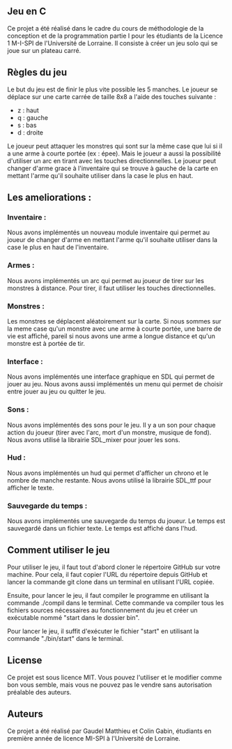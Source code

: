 ## Jeu en C
Ce projet a été réalisé dans le cadre du cours de méthodologie de la conception et de la programmation partie I pour les étudiants de la Licence 1 M-I-SPI de l'Université de Lorraine. Il consiste à créer un jeu solo qui se joue sur un plateau carré.

## Règles du jeu
Le but du jeu est de finir le plus vite possible les 5 manches.
Le joueur se déplace sur une carte carrée de taille 8x8 a l'aide des touches suivante :
- z : haut
- q : gauche
- s : bas
- d : droite

Le joueur peut attaquer les monstres qui sont sur la même case que lui si il a une arme à courte portée (ex : épee). Mais le joueur a aussi la possibilité d'utiliser un arc en tirant avec les touches directionnelles.
Le joueur peut changer d'arme grace à l'inventaire qui se trouve à gauche de la carte en mettant l'arme qu'il souhaite utiliser dans la case le plus en haut.

## Les ameliorations :
### Inventaire :
Nous avons implémentés un nouveau module inventaire qui permet au joueur de changer d'arme en mettant l'arme qu'il souhaite utiliser dans la case le plus en haut de l'inventaire.
### Armes :
Nous avons implémentés un arc qui permet au joueur de tirer sur les monstres à distance. Pour tirer, il faut utiliser les touches directionnelles.

### Monstres :
Les monstres se déplacent aléatoirement sur la carte.
Si nous sommes sur la meme case qu'un monstre avec une arme à courte portée, une barre de vie est affiché, pareil si nous avons une arme a longue distance et qu'un monstre est à portée de tir.

### Interface :
Nous avons implémentés une interface graphique en SDL qui permet de jouer au jeu.
Nous avons aussi implémentés un menu qui permet de choisir entre jouer au jeu ou quitter le jeu.

### Sons :
Nous avons implémentés des sons pour le jeu. Il y a un son pour chaque action du joueur (tirer avec l'arc, mort d'un monstre, musique de fond).
Nous avons utilisé la librairie SDL_mixer pour jouer les sons.

### Hud :
Nous avons implémentés un hud qui permet d'afficher un chrono et le nombre de manche restante. 
Nous avons utilisé la librairie SDL_ttf pour afficher le texte.

### Sauvegarde du temps :
Nous avons implémentés une sauvegarde du temps du joueur. Le temps est sauvegardé dans un fichier texte. Le temps est affiché dans l'hud.

## Comment utiliser le jeu
Pour utiliser le jeu, il faut tout d'abord cloner le répertoire GitHub sur votre machine. Pour cela, il faut copier l'URL du répertoire depuis GitHub et lancer la commande git clone dans un terminal en utilisant l'URL copiée.

Ensuite, pour lancer le jeu, il faut compiler le programme en utilisant la commande ./compil dans le terminal. Cette commande va compiler tous les fichiers sources nécessaires au fonctionnement du jeu et créer un exécutable nommé "start dans le dossier bin".

Pour lancer le jeu, il suffit d'exécuter le fichier "start" en utilisant la commande "./bin/start" dans le terminal.

## License
Ce projet est sous licence MIT. Vous pouvez l'utiliser et le modifier comme bon vous semble, mais vous ne pouvez pas le vendre sans autorisation préalable des auteurs.

## Auteurs
Ce projet a été réalisé par Gaudel Matthieu et Colin Gabin, étudiants en première année de licence MI-SPI à l'Université de Lorraine.